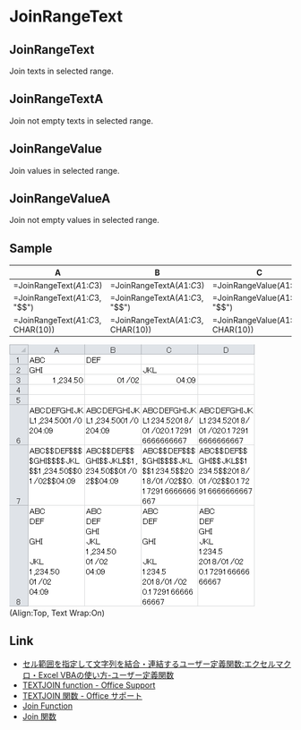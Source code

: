 ﻿# JoinRangeText

## JoinRangeText
Join texts in selected range.

## JoinRangeTextA
Join not empty texts in selected range.

## JoinRangeValue
Join values in selected range.

## JoinRangeValueA
Join not empty values in selected range.

## Sample
| A | B | C | D |
| ---- | ---- | ---- | ---- |
| =JoinRangeText($A$1:$C$3) | =JoinRangeTextA($A$1:$C$3) | =JoinRangeValue($A$1:$C$3) | =JoinRangeValueA($A$1:$C$3) |
| =JoinRangeText($A$1:$C$3, "$$") | =JoinRangeTextA($A$1:$C$3, "$$") | =JoinRangeValue($A$1:$C$3, "$$") | =JoinRangeValueA($A$1:$C$3, "$$") |
| =JoinRangeText($A$1:$C$3, CHAR(10)) | =JoinRangeTextA($A$1:$C$3, CHAR(10)) | =JoinRangeValue($A$1:$C$3, CHAR(10)) | =JoinRangeValueA($A$1:$C$3, CHAR(10)) |

![Sample](Sample.png)
(Align:Top, Text Wrap:On)

## Link
- [セル範囲を指定して文字列を結合・連結するユーザー定義関数:エクセルマクロ・Excel VBAの使い方-ユーザー定義関数](http://www.relief.jp/docs/001342.html)
- [TEXTJOIN function - Office Support](https://support.office.com/en-us/article/textjoin-function-357b449a-ec91-49d0-80c3-0e8fc845691c)
- [TEXTJOIN 関数 - Office サポート](https://support.office.com/ja-jp/article/textjoin-%e9%96%a2%e6%95%b0-357b449a-ec91-49d0-80c3-0e8fc845691c)
- [Join Function](https://msdn.microsoft.com/en-us/vba/language-reference-vba/articles/join-function)
- [Join 関数](https://msdn.microsoft.com/ja-jp/library/cc410253.aspx)
